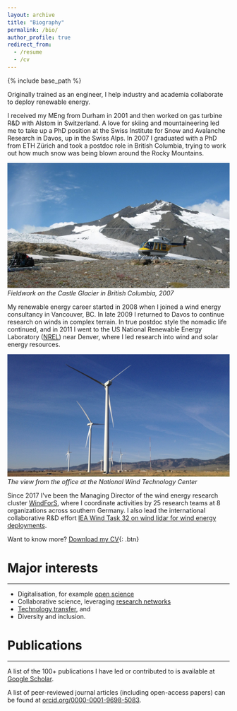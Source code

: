 ```yaml
---
layout: archive
title: "Biography"
permalink: /bio/
author_profile: true
redirect_from:
  - /resume
  - /cv
---
```


{% include base_path %}

Originally trained as an engineer, I help industry and academia collaborate to deploy renewable energy.

I received my MEng from Durham in 2001 and then worked on gas turbine R&D with Alstom in Switzerland. A love for skiing and mountaineering led me to take up a PhD position at the Swiss Institute for Snow and Avalanche Research in Davos, up in the Swiss Alps. In 2007 I graduated with a PhD from ETH Zürich and took a postdoc role in British Columbia, trying to work out how much snow was being blown around the Rocky Mountains. 

![Fieldwork on the Castle Glacier, 2007](/images/DSCN1967.jpg "Fieldwork on the Castle Glacier, 2007")
_Fieldwork on the Castle Glacier in British Columbia, 2007_

My renewable energy career started in 2008 when I joined a wind energy consultancy in Vancouver, BC. In late 2009 I returned to Davos to continue research on winds in complex terrain. In true postdoc style the nomadic life continued, and in 2011 I went to the US National Renewable Energy Laboratory ([NREL](http://www.nrel.gov)) near Denver, where I led research into wind and solar energy resources. 

![The view from the office at the NWTC](/images/IMG_0130.jpg "The view from the office at the NWTC")
_The view from the office at the National Wind Technology Center_

Since 2017 I've been the Managing Director of the wind energy research cluster [WindForS](https://www.windfors.de), where I coordinate activities by 25 research teams at 8 organizations across southern Germany. I also lead the international collaborative R&D effort [IEA Wind Task 32 on wind lidar for wind energy deployments](https://community.ieawind.org/task32).

Want to know more? [Download my CV](){: .btn}

# Major interests
----
 - Digitalisation, for example [open science](../tags/#open-science)
 - Collaborative science, leveraging [research networks](../tags/#open-science)
 - [Technology transfer](../tags/#technology-transfer), and 
 - Diversity and inclusion.


# Publications
----
A list of the 100+ publications I have led or contributed to is available at [Google Scholar](https://scholar.google.de/citations?hl=en&user=OCT6OOsAAAAJ). 

A list of peer-reviewed journal articles (including open-access papers) can be found at [orcid.org/0000-0001-9698-5083](https://orcid.org/0000-0001-9698-5083).


